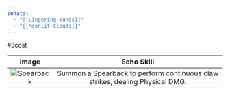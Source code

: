 ```yaml
---
sonata:
  - "[[Lingering Tunes]]"
  - "[[Moonlit Clouds]]"
---
```

#3cost

|                                        Image                                         |                                  Echo Skill                                  |
| :----------------------------------------------------------------------------------: | :--------------------------------------------------------------------------: |
| ![Spearback](https://img.game8.co/3885643/1f0381c3c8a4cab497483e28a9735576.png/show) | Summon a Spearback to perform continuous claw strikes, dealing Physical DMG. |
